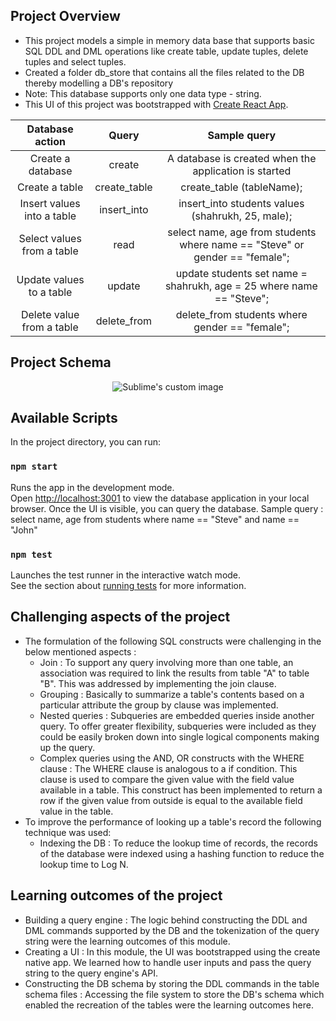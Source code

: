 ## Project Overview

* This project models a simple in memory data base that supports basic SQL DDL and DML operations like create table, update tuples, delete tuples and select tuples.<br>
* Created a folder db_store that contains all the files related to the DB thereby modelling a DB's repository<br>
* Note: This database supports only one data type - string.<br>
* This UI of this project was bootstrapped with [Create React App](https://github.com/facebook/create-react-app). 

| Database action | Query | Sample query |
| :------------: | :-------------: | :-------------: |
| Create a database | create | A database is created when the application is started |
| Create a table | create_table | create_table (tableName); |
| Insert values into a table | insert_into | insert_into students values (shahrukh, 25, male); |
| Select values from a table | read | select name, age from students where name == "Steve" or gender == "female"; |
| Update values to a table | update | update students set name = shahrukh, age = 25 where name == "Steve"; |
| Delete value from a table | delete_from | delete_from students where gender == "female"; |

## Project Schema

<p align="center">
  <img src="https://github.com/Shai1436/mydb/blob/cli_app/DBSchema.jpg" alt="Sublime's custom image"/>
</p>

## Available Scripts

In the project directory, you can run:

### `npm start`

Runs the app in the development mode.<br>
Open [http://localhost:3001](http://localhost:3001) to view the database application in your local browser.
Once the UI is visible, you can query the database. Sample query : select name, age from students where name == "Steve" and name == "John"

### `npm test`

Launches the test runner in the interactive watch mode.<br>
See the section about [running tests](https://facebook.github.io/create-react-app/docs/running-tests) for more information.

## Challenging aspects of the project

* The formulation of the following SQL constructs were challenging in the below mentioned aspects :
  * Join : To support any query involving more than one table, an association was required to link the results from table "A" to table "B". This was addressed by implementing the join clause.
  * Grouping : Basically to summarize a table's contents based on a particular attribute the group by clause was implemented.
  * Nested queries : Subqueries are embedded queries inside another query. To offer greater flexibility, subqueries were included as they could be easily broken down into single logical components making up the query.
  * Complex queries using the AND, OR constructs with the WHERE clause : The WHERE clause is analogous to a if condition. This clause is used to compare the given value with the field value available in a table. This construct has been implemented to return a row if the given value from outside is equal to the available field value in the table.
* To improve the performance of looking up a table's record the following technique was used:
  * Indexing the DB : To reduce the lookup time of records, the records of the database were indexed using a hashing function to reduce the lookup time to Log N.  

## Learning outcomes of the project

* Building a query engine : The logic behind constructing the DDL and DML commands supported by the DB and the tokenization of the query string were the learning outcomes of this module.
* Creating a UI : In this module, the UI was bootstrapped using the create native app. We learned how to handle user inputs and pass the query string to the query engine's API.
* Constructing the DB schema by storing the DDL commands in the table schema files : Accessing the file system to store the DB's schema which enabled the recreation of the tables were the learning outcomes here.
